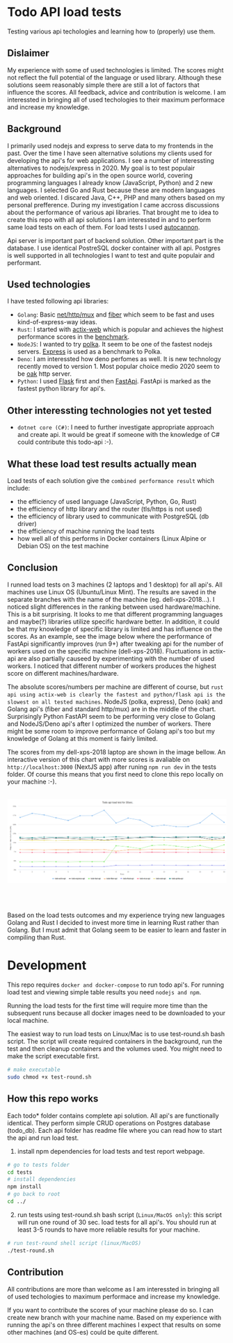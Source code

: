 # Todo API load tests

Testing various api techologies and learning how to (properly) use them.

## Dislaimer

My experience with some of used technologies is limited. The scores might not reflect the full potential of the language or used library. Although these solutions seem reasonably simple there are still a lot of factors that influence the scores. All feedback, advice and contribution is welcome. I am interessted in bringing all of used techologies to their maximum performace and increase my knowledge.

## Background

I primarily used nodejs and express to serve data to my frontends in the past. Over the time I have seen alternative solutions my clients used for developing the api's for web applications. I see a number of interessting alternatives to nodejs/express in 2020. My goal is to test populair approaches for building api's in the open source world, covering programming languages I already know (JavaScript, Python) and 2 new languages. I selected Go and Rust because these are modern languages and web oriented. I discared Java, C++, PHP and many others based on my personal prefference. During my investigation I came accross discussions about the performance of various api libraries. That brought me to idea to create this repo with all api solutions I am interessted in and to perform same load tests on each of them. For load tests I used [autocannon](https://github.com/mcollina/autocannon).

Api server is important part of backend solution. Other important part is the database. I use identical PostreSQL docker container with all api. Postgres is well supported in all technologies I want to test and quite populair and performant.

## Used technologies

I have tested following api libraries:

- `Golang`: Basic [net/http/mux](https://golang.org/pkg/net/http/) and [fiber](https://github.com/gofiber/fiber) which seem to be fast and uses kind-of-express-way ideas.
- `Rust`: I started with [actix-web](https://github.com/actix/actix-web) which is popular and achieves the highest performance scores in the [benchmark](https://www.techempower.com/benchmarks/#section=data-r0&hw=ph&test=composite&a=2).
- `NodeJS`: I wanted to try [polka](https://github.com/lukeed/polka). It seem to be one of the fastest nodejs servers. [Express](https://expressjs.com/) is used as a benchmark to Polka.
- `Deno`: I am interessted how deno perfomes as well. It is new technology recently moved to version 1. Most popular choice medio 2020 seem to be [oak](https://github.com/oakserver/oak) http server.
- `Python`: I used [Flask](https://flask.palletsprojects.com/en/1.1.x/) first and then [FastApi](https://github.com/tiangolo/fastapi). FastApi is marked as the fastest python library for api's.

## Other interessting technologies not yet tested

- `dotnet core (C#)`: I need to further investigate appropriate approach and create api. It would be great if someone with the knowledge of C# could contribute this todo-api :-).

## What these load test results actually mean

Load tests of each solution give the `combined performance result` which include:

- the efficiency of used language (JavaScript, Python, Go, Rust)
- the efficiency of http library and the router (tls/https is not used)
- the efficiency of library used to communicate with PostgreSQL (db driver)
- the efficiency of machine running the load tests
- how well all of this performs in Docker containers (Linux Alpine or Debian OS) on the test machine

## Conclusion

I runned load tests on 3 machines (2 laptops and 1 desktop) for all api's. All machines use Linux OS (Ubuntu/Linux Mint). The results are saved in the separate branches with the name of the machine (eg. dell-xps-2018...). I noticed slight differences in the ranking between used hardware/machine. This is a bit surprising. It looks to me that different programming languages and maybe(?) libraries utilize specific hardware better. In addition, it could be that my knowledge of specific library is limited and has influence on the scores. As an example, see the image below where the performance of FastApi significantly improves (run 9+) after tweaking api for the number of workers used on the specific machine (dell-xps-2018). Fluctuations in actix-api are also partially causeed by experimenting with the number of used workers. I noticed that different number of workers produces the highest score on different machines/hardware.

The absolute scores/numbers per machine are different of course, but `rust api using actix-web is clearly the fastest and python/flask api is the slowest on all tested machines`. NodeJS (polka, express), Deno (oak) and Golang api's (fiber and standard http/mux) are in the middle of the chart. Surprisingly Python FastAPI seem to be performing very close to Golang and NodeJS/Deno api's after I optimized the number of workers. There might be some room to improve performance of Golang api's too but my knowledge of Golang at this moment is fairly limited.

The scores from my dell-xps-2018 laptop are shown in the image bellow. An interactive version of this chart with more scores is avaliable on `http://localhost:3000` (NextJS app) after runing `npm run dev` in the tests folder. Of course this means that you first need to clone this repo locally on your machine :-).
<br/><br/>

<img src="todo-api-loadtest-dell-xps-200817.png">

<br/><br/>

Based on the load tests outcomes and my experience trying new languages Golang and Rust I decided to invest more time in learning Rust rather than Golang. But I must admit that Golang seem to be easier to learn and faster in compiling than Rust.

# Development

This repo requires `docker and docker-compose` to run todo api's. For running load test and viewing simple table results you need `nodejs and npm`.

Running the load tests for the first time will require more time than the subsequent runs because all docker images need to be downloaded to your local machine.

The easiest way to run load tests on Linux/Mac is to use test-round.sh bash script. The script will create required containers in the background, run the test and then cleanup containers and the volumes used. You might need to make the script executable first.

```bash
# make executable
sudo chmod +x test-round.sh
```

## How this repo works

Each todo* folder contains complete api solution. All api's are functionally identical. They perform simple CRUD operations on Postgres database (todo_db). Each api folder has readme file where you can read how to start the api and run load test.

1. install npm dependencies for load tests and test report webpage.

```bash
# go to tests folder
cd tests
# install dependencies
npm install
# go back to root
cd ../
```

2. run tests using test-round.sh bash script (`Linux/MacOS only`): this script will run one round of 30 sec. load tests for all api's. You should run at least 3-5 rounds to have more reliable results for your machine.

```bash
# run test-round shell script (linux/MacOS)
./test-round.sh
```

## Contribution

All contributions are more than welcome as I am interessted in bringing all of used techologies to maximum performace and increase my knowledge.

If you want to contribute the scores of your machine please do so. I can create new branch with your machine name. Based on my experience with running the api's on three different machines I expect that results on some other machines (and OS-es) could be quite different.
